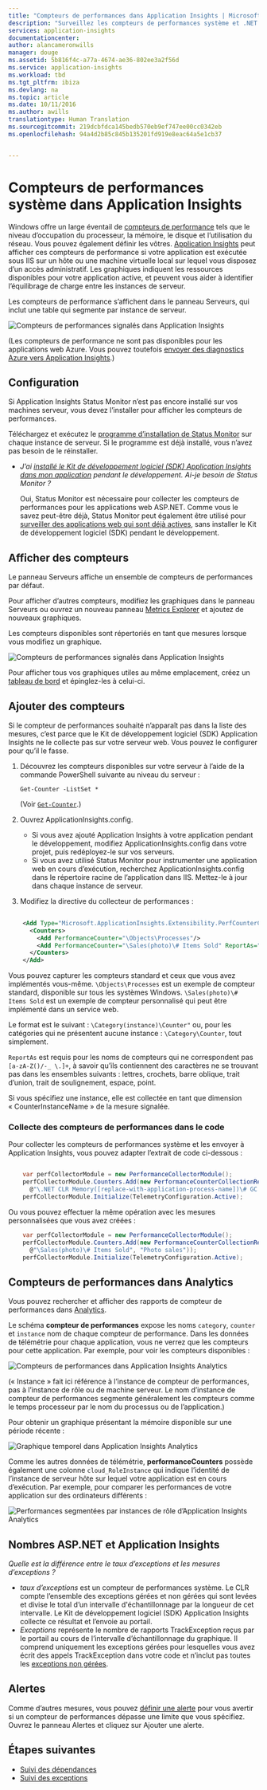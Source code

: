 ```yaml
---
title: "Compteurs de performances dans Application Insights | Microsoft Docs"
description: "Surveillez les compteurs de performances système et .NET personnalisés dans Application Insights."
services: application-insights
documentationcenter: 
author: alancameronwills
manager: douge
ms.assetid: 5b816f4c-a77a-4674-ae36-802ee3a2f56d
ms.service: application-insights
ms.workload: tbd
ms.tgt_pltfrm: ibiza
ms.devlang: na
ms.topic: article
ms.date: 10/11/2016
ms.author: awills
translationtype: Human Translation
ms.sourcegitcommit: 219dcbfdca145bedb570eb9ef747ee00cc0342eb
ms.openlocfilehash: 94a4d2b85c845b135201fd919e8eac64a5e1cb37


---
```

# <a name="system-performance-counters-in-application-insights"></a>Compteurs de performances système dans Application Insights
Windows offre un large éventail de [compteurs de performance](http://www.codeproject.com/Articles/8590/An-Introduction-To-Performance-Counters) tels que le niveau d’occupation du processeur, la mémoire, le disque et l’utilisation du réseau. Vous pouvez également définir les vôtres. [Application Insights](app-insights-overview.md) peut afficher ces compteurs de performance si votre application est exécutée sous IIS sur un hôte ou une machine virtuelle local sur lequel vous disposez d’un accès administratif. Les graphiques indiquent les ressources disponibles pour votre application active, et peuvent vous aider à identifier l’équilibrage de charge entre les instances de serveur.

Les compteurs de performance s’affichent dans le panneau Serveurs, qui inclut une table qui segmente par instance de serveur.

![Compteurs de performances signalés dans Application Insights](./media/app-insights-performance-counters/counters-by-server-instance.png)

(Les compteurs de performance ne sont pas disponibles pour les applications web Azure. Vous pouvez toutefois [envoyer des diagnostics Azure vers Application Insights](app-insights-azure-diagnostics.md).)

## <a name="configure"></a>Configuration
Si Application Insights Status Monitor n’est pas encore installé sur vos machines serveur, vous devez l’installer pour afficher les compteurs de performances.

Téléchargez et exécutez le [programme d’installation de Status Monitor](http://go.microsoft.com/fwlink/?LinkId=506648) sur chaque instance de serveur. Si le programme est déjà installé, vous n’avez pas besoin de le réinstaller.

* *J’ai [installé le Kit de développement logiciel (SDK) Application Insights dans mon application](app-insights-asp-net.md) pendant le développement. Ai-je besoin de Status Monitor ?*
  
    Oui, Status Monitor est nécessaire pour collecter les compteurs de performances pour les applications web ASP.NET. Comme vous le savez peut-être déjà, Status Monitor peut également être utilisé pour [surveiller des applications web qui sont déjà actives](app-insights-monitor-performance-live-website-now.md), sans installer le Kit de développement logiciel (SDK) pendant le développement.

## <a name="view-counters"></a>Afficher des compteurs
Le panneau Serveurs affiche un ensemble de compteurs de performances par défaut. 

Pour afficher d’autres compteurs, modifiez les graphiques dans le panneau Serveurs ou ouvrez un nouveau panneau [Metrics Explorer](app-insights-metrics-explorer.md) et ajoutez de nouveaux graphiques. 

Les compteurs disponibles sont répertoriés en tant que mesures lorsque vous modifiez un graphique.

![Compteurs de performances signalés dans Application Insights](./media/app-insights-performance-counters/choose-performance-counters.png)

Pour afficher tous vos graphiques utiles au même emplacement, créez un [tableau de bord](app-insights-dashboards.md) et épinglez-les à celui-ci.

## <a name="add-counters"></a>Ajouter des compteurs
Si le compteur de performances souhaité n’apparaît pas dans la liste des mesures, c’est parce que le Kit de développement logiciel (SDK) Application Insights ne le collecte pas sur votre serveur web. Vous pouvez le configurer pour qu’il le fasse.

1. Découvrez les compteurs disponibles sur votre serveur à l’aide de la commande PowerShell suivante au niveau du serveur :
   
    `Get-Counter -ListSet *`
   
    (Voir [`Get-Counter`](https://technet.microsoft.com/library/hh849685.aspx).)
2. Ouvrez ApplicationInsights.config.
   
   * Si vous avez ajouté Application Insights à votre application pendant le développement, modifiez ApplicationInsights.config dans votre projet, puis redéployez-le sur vos serveurs.
   * Si vous avez utilisé Status Monitor pour instrumenter une application web en cours d’exécution, recherchez ApplicationInsights.config dans le répertoire racine de l’application dans IIS. Mettez-le à jour dans chaque instance de serveur.
3. Modifiez la directive du collecteur de performances :
   
```XML
   
    <Add Type="Microsoft.ApplicationInsights.Extensibility.PerfCounterCollector.PerformanceCollectorModule, Microsoft.AI.PerfCounterCollector">
      <Counters>
        <Add PerformanceCounter="\Objects\Processes"/>
        <Add PerformanceCounter="\Sales(photo)\# Items Sold" ReportAs="Photo sales"/>
      </Counters>
    </Add>

```

Vous pouvez capturer les compteurs standard et ceux que vous avez implémentés vous-même. `\Objects\Processes` est un exemple de compteur standard, disponible sur tous les systèmes Windows. `\Sales(photo)\# Items Sold` est un exemple de compteur personnalisé qui peut être implémenté dans un service web. 

Le format est le suivant : `\Category(instance)\Counter"` ou, pour les catégories qui ne présentent aucune instance : `\Category\Counter`, tout simplement.

`ReportAs` est requis pour les noms de compteurs qui ne correspondent pas `[a-zA-Z()/-_ \.]+`, à savoir qu’ils contiennent des caractères ne se trouvant pas dans les ensembles suivants : lettres, crochets, barre oblique, trait d’union, trait de soulignement, espace, point.

Si vous spécifiez une instance, elle est collectée en tant que dimension « CounterInstanceName » de la mesure signalée.

### <a name="collecting-performance-counters-in-code"></a>Collecte des compteurs de performances dans le code
Pour collecter les compteurs de performances système et les envoyer à Application Insights, vous pouvez adapter l’extrait de code ci-dessous :


``` C#

    var perfCollectorModule = new PerformanceCollectorModule();
    perfCollectorModule.Counters.Add(new PerformanceCounterCollectionRequest(
      @"\.NET CLR Memory([replace-with-application-process-name])\# GC Handles", "GC Handles")));
    perfCollectorModule.Initialize(TelemetryConfiguration.Active);
```

Ou vous pouvez effectuer la même opération avec les mesures personnalisées que vous avez créées :

``` C#
    var perfCollectorModule = new PerformanceCollectorModule();
    perfCollectorModule.Counters.Add(new PerformanceCounterCollectionRequest(
      @"\Sales(photo)\# Items Sold", "Photo sales"));
    perfCollectorModule.Initialize(TelemetryConfiguration.Active);
```

## <a name="performance-counters-in-analytics"></a>Compteurs de performances dans Analytics
Vous pouvez rechercher et afficher des rapports de compteur de performances dans [Analytics](app-insights-analytics.md).

Le schéma **compteur de performances** expose les noms `category`, `counter` et `instance` nom de chaque compteur de performance.  Dans les données de télémétrie pour chaque application, vous ne verrez que les compteurs pour cette application. Par exemple, pour voir les compteurs disponibles : 

![Compteurs de performances dans Application Insights Analytics](./media/app-insights-performance-counters/analytics-performance-counters.png)

(« Instance » fait ici référence à l’instance de compteur de performances, pas à l’instance de rôle ou de machine serveur. Le nom d’instance de compteur de performances segmente généralement les compteurs comme le temps processeur par le nom du processus ou de l’application.)

Pour obtenir un graphique présentant la mémoire disponible sur une période récente : 

![Graphique temporel dans Application Insights Analytics](./media/app-insights-performance-counters/analytics-available-memory.png)

Comme les autres données de télémétrie, **performanceCounters** possède également une colonne `cloud_RoleInstance` qui indique l’identité de l’instance de serveur hôte sur lequel votre application est en cours d’exécution. Par exemple, pour comparer les performances de votre application sur des ordinateurs différents : 

![Performances segmentées par instances de rôle d’Application Insights Analytics](./media/app-insights-performance-counters/analytics-metrics-role-instance.png)

## <a name="aspnet-and-application-insights-counts"></a>Nombres ASP.NET et Application Insights
*Quelle est la différence entre le taux d’exceptions et les mesures d’exceptions ?*

* *taux d’exceptions* est un compteur de performances système. Le CLR compte l’ensemble des exceptions gérées et non gérées qui sont levées et divise le total d’un intervalle d'échantillonnage par la longueur de cet intervalle. Le Kit de développement logiciel (SDK) Application Insights collecte ce résultat et l’envoie au portail.
* *Exceptions* représente le nombre de rapports TrackException reçus par le portail au cours de l’intervalle d’échantillonnage du graphique. Il comprend uniquement les exceptions gérées pour lesquelles vous avez écrit des appels TrackException dans votre code et n’inclut pas toutes les [exceptions non gérées](app-insights-asp-net-exceptions.md). 

## <a name="alerts"></a>Alertes
Comme d’autres mesures, vous pouvez [définir une alerte](app-insights-alerts.md) pour vous avertir si un compteur de performances dépasse une limite que vous spécifiez. Ouvrez le panneau Alertes et cliquez sur Ajouter une alerte.

## <a name="a-namenextanext-steps"></a><a name="next"></a>Étapes suivantes
* [Suivi des dépendances](app-insights-asp-net-dependencies.md)
* [Suivi des exceptions](app-insights-asp-net-exceptions.md)




<!--HONumber=Nov16_HO3-->


